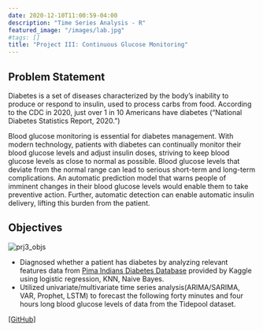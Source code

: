 ```yaml
---
date: 2020-12-10T11:00:59-04:00
description: "Time Series Analysis - R"
featured_image: "/images/lab.jpg"
#tags: []
title: "Project III: Continuous Glucose Monitoring"
---
```

## Problem Statement
Diabetes is a set of diseases characterized by the body’s inability to produce or respond to insulin, used to process carbs from food. According to the CDC in 2020, just over 1 in 10 Americans have diabetes (“National Diabetes Statistics Report, 2020.”)

Blood glucose monitoring is essential for diabetes management. With modern technology, patients with diabetes can continually monitor their blood glucose levels and adjust insulin doses, striving to keep blood glucose levels as close to normal as possible. Blood glucose levels that deviate from the normal range can lead to serious short-term and long-term complications. An automatic prediction model that warns people of imminent changes in their blood glucose levels would enable them to take preventive action. Further, automatic detection can enable automatic insulin delivery, lifting this burden from the patient.

## Objectives
![prj3_objs](/images/prj3_objs.png)

* Diagnosed whether a patient has diabetes by analyzing relevant features data from [Pima Indians Diabetes Database](https://www.kaggle.com/uciml/pima-indians-diabetes-database) provided by Kaggle using logistic regression, KNN, Naive Bayes.
* Utilized univariate/multivariate time series analysis(ARIMA/SARIMA, VAR, Prophet, LSTM) to forecast the following forty minutes and four hours long blood glucose levels of data from the Tidepool dataset.

[[GitHub]](https://github.com/A-Y-Yang/CSP-571-Continuous-Glucose-Monitoring-master)
